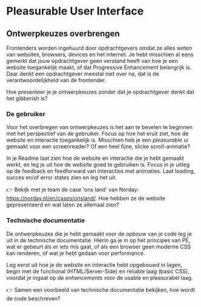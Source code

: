 # Pleasurable User Interface

## Ontwerpkeuzes overbrengen

Frontenders worden ingehuurd door opdrachtgevers omdat ze alles weten van websites, browsers, devices en het internet. Je hebt misschien al eens gemerkt dat jouw opdrachtgever geen verstand heeft van hoe je een website toegankelijk maakt, of dat Progressive Enhancement belangrijk is. Daar denkt een opdrachtgever meestal niet over na, dat is de verantwoordelijkheid van de frontender.

Hoe presenteer je je ontwerpkeuzes zonder dat je opdrachtgever denkt dat het gibberish is?

### De gebruiker

Voor het overbregen van ontwerpkeuzes is het aan te bevelen te beginnen met het perspectief van de gebruiker. Focus op hoe het eruit ziet, hoe de website en interactie toegankelijk is. Misschien heb je een _pleasurable ui_ gemaakt voor een screenreader? Of een heel fijne, slicke scroll-animatie?

In je Readme laat zien hoe de website en interactie die je hebt gemaakt werkt, en leg je uit hoe de website goed te gebruiken is. Focus in je uitleg op de feedback en feedforward van interacties met animaties. Laat loading, succes en/of error states zien en leg het uit.

👉 Bekijk met je team de case 'ons land' van Norday: https://norday.nl/en/cases/onsland/. Hoe hebben ze de website gepresenteerd en wat laten ze allemaal zien?


### Technische documentatie

De ontwerpkeuzes die je hebt gemaakt voor de opbouw van je code leg je uit in de technische documentatie. Hierin ga je in op het principes van PE, wat er gebeurt als er iets mis gaat, of als een browser geen moderne CSS kan renderen, of wat je hebt gedaan voor performance.

Leg eerst uit hoe je de website en interactie hebt opgebouwd in lagen, begin met de functional (HTML/Server-Side) en reliable laag (basic CSS), voordat je ingaat op de _enhancements_ voor de usable en pleasurabel laag.

👉 Samen een voorbeeld van technische documentatie bekijken, hoe wordt de code beschreven? 


<!--
## Aanpak

Hoe schrijf je zoiets op? 
Hoe verantwoord je je ontwerp? 
Bronnen gebruiken? 

Nog even wat details aanpassen omdat dat beter is???
- Artikel user delight 
- UI principles van Joshua Porter gebruiken
- Disney principes toepassen en benoemen
- Easein Ease out Perceived performance
- ...


-->